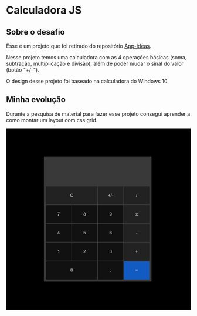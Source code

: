 # Calculadora JS

## Sobre o desafio

Esse é um projeto que foi retirado do repositório [App-ideas](https://github.com/florinpop17/app-ideas).

Nesse projeto temos uma calculadora com as 4 operações básicas (soma, subtração, multiplicação e divisão), além de poder mudar o sinal do valor (botão "+/-").

O design desse projeto foi baseado na calculadora do Windows 10.

## Minha evolução

Durante a pesquisa de material para fazer esse projeto consegui aprender a como montar um layout com css grid.

![calculadora](./calculadora.png)
